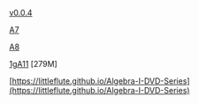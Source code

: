 [v0.0.4](https://github.com/littleflute/Algebra-I-DVD-Series1/edit/master/README.md)

[A7](1gA7)

[A8](1gA8)

[1gA11](1gA11) [279M]


[https://littleflute.github.io/Algebra-I-DVD-Series](https://littleflute.github.io/Algebra-I-DVD-Series)
